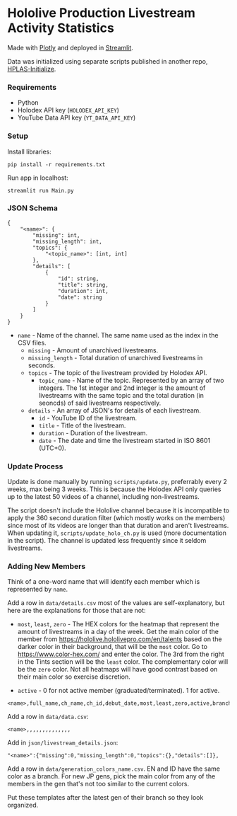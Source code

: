 # Hololive Production Livestream Activity Statistics

Made with [Plotly](https://plotly.com/) and deployed in [Streamlit](https://streamlit.io/).

Data was initialized using separate scripts published in another repo, [HPLAS-Initialize](https://github.com/risbi0/HPLAS-Initialize).

### Requirements

- Python
- Holodex API key (`HOLODEX_API_KEY`)
- YouTube Data API key (`YT_DATA_API_KEY`)

### Setup

Install libraries:
```
pip install -r requirements.txt
```
Run app in localhost:
```
streamlit run Main.py
```

### JSON Schema

```
{
    "<name>": {
        "missing": int,
        "missing_length": int,
        "topics": {
            "<topic_name>": [int, int]
        },
        "details": [
            {
                "id": string,
                "title": string,
                "duration": int,
                "date": string
            }
        ]
    }
}
```

- `name` - Name of the channel. The same name used as the index in the CSV files.
    - `missing` - Amount of unarchived livestreams.
    - `missing_length` - Total duration of unarchived livestreams in seconds.
    - `topics` - The topic of the livestream provided by Holodex API.
        - `topic_name` - Name of the topic. Represented by an array of two integers. The 1st integer and 2nd integer is the amount of livestreams with the same topic and the total duration (in seoncds) of said livestreams respectively.
    - `details` - An array of JSON's for details of each livestream.
        - `id` - YouTube ID of the livestream.
        - `title` - Title of the livestream.
        - `duration` - Duration of the livestream.
        - `date` - The date and time the livestream started in ISO 8601 (UTC+0).

### Update Process

Update is done manually by running `scripts/update.py`, preferrably every 2 weeks, max being 3 weeks. This is because the Holodex API only queries up to the latest 50 videos of a channel, including non-livestreams.

The script doesn't include the Hololive channel because it is incompatible to apply the 360 second duration filter (which mostly works on the members) since most of its videos are longer than that duration and aren't livestreams. When updating it, `scripts/update_holo_ch.py` is used (more documentation in the script). The channel is updated less frequently since it seldom livestreams.

### Adding New Members

Think of a one-word name that will identify each member which is represented by `name`.

Add a row in `data/details.csv` most of the values are self-explanatory, but here are the explanations for those that are not:

- `most`, `least`, `zero` - The HEX colors for the heatmap that represent the amount of livestreams in a day of the week. Get the main color of the member from https://hololive.hololivepro.com/en/talents based on the darker color in their background, that will be the `most` color. Go to https://www.color-hex.com/ and enter the color. The 3rd from the right in the Tints section will be the `least` color. The complementary color will be the `zero` color. Not all heatmaps will have good contrast based on their main color so exercise discretion.

- `active` - 0 for not active member (graduated/terminated). 1 for active.

```
<name>,full_name,ch_name,ch_id,debut_date,most,least,zero,active,branch,gen_name
```

Add a row in `data/data.csv`:
```
<name>,,,,,,,,,,,,,,
```

Add in `json/livestream_details.json`:
```
"<name>":{"missing":0,"missing_length":0,"topics":{},"details":[]},
```

Add a row in `data/generation_colors_name.csv`. EN and ID have the same color as a branch. For new JP gens, pick the main color from any of the members in the gen that's not too similar to the current colors.

Put these templates after the latest gen of their branch so they look organized.
